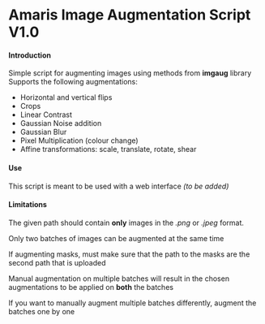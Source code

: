 Amaris Image Augmentation Script V1.0
================================
#### Introduction ####
Simple script for augmenting images using methods from __imgaug__ library
Supports the following augmentations:
* Horizontal and vertical flips
* Crops
* Linear Contrast
* Gaussian Noise addition
* Gaussian Blur
* Pixel Multiplication (colour change)
* Affine transformations: scale, translate, rotate, shear

#### Use ####
This script is meant to be used with a web interface _(to be added)_


#### Limitations ####
The given path should contain __only__ images in the _.png_ or _.jpeg_ format.

Only two batches of images can be augmented at the same time

If augmenting masks, must make sure that the path to the masks are the second path that is uploaded

Manual augmentation on multiple batches will result in the chosen augmentations to be applied on __both__ the batches

If you want to manually augment multiple batches differently, augment the batches one by one
